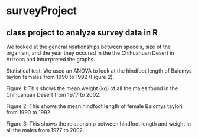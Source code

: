 # surveyProject

## class project to analyze survey data in R

We looked at the general relationships between speceis, size of the organism, and the year they occured in the the Chihuahuan Desert in Arizona and inturrpreted the graphs. 

Statistical test: We used an ANOVA to look at the hindfoot length of Baiomys taylori females from 1990 to 1992 (Figure 2).

Figure 1:
This shows the mean weight (kg) of all the males found in the Chihuahuan Desert from 1977 to 2002. 

Figure 2:
This shows the mean hindfoot length of female Baiomys taylori from 1990 to 1992. 

Figure 3: 
This shows the relationship between hindfoot length and weight in all the males from 1977 to 2002.
